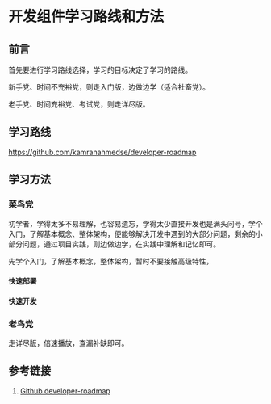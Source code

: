 # 开发组件学习路线和方法

## 前言

首先要进行学习路线选择，学习的目标决定了学习的路线。

新手党、时间不充裕党，则走入门版，边做边学（适合社畜党）。

老手党、时间充裕党、考试党，则走详尽版。


## 学习路线

https://github.com/kamranahmedse/developer-roadmap

## 学习方法

### 菜鸟党

初学者，学得太多不易理解，也容易遗忘，学得太少直接开发也是满头问号，学个入门，了解基本概念、整体架构，便能够解决开发中遇到的大部分问题，剩余的小部分问题，通过项目实践，则边做边学，在实践中理解和记忆即可。

先学个入门，了解基本概念，整体架构，暂时不要接触高级特性，


#### 快速部署

#### 快速开发


### 老鸟党

走详尽版，倍速播放，查漏补缺即可。




## 参考链接
1. [Github developer-roadmap](https://github.com/kamranahmedse/developer-roadmap)
